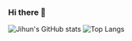 ### Hi there 👋

<!--
**jihunJeong/jihunjeong** is a ✨ _special_ ✨ repository because its `README.md` (this file) appears on your GitHub profile.

Here are some ideas to get you started:

- 🔭 I’m currently working on ...
- 🌱 I’m currently learning ...
- 👯 I’m looking to collaborate on ...
- 🤔 I’m looking for help with ...
- 💬 Ask me about ...
- 📫 How to reach me: ...
- 😄 Pronouns: ...
- ⚡ Fun fact: ...
-->

![Jihun's GitHub stats](https://github-readme-stats.vercel.app/api?username=jihunJeong&hide=stars&count_private=true&show_icons=true&theme=discord_old_blurple&line_height=24)
![Top Langs](https://github-readme-stats.vercel.app/api/top-langs/?username=jihunJeong&layout=compact&theme=discord_old_blurple)
